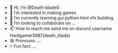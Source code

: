- 👋 Hi, I’m @Death-blade0
- 👀 I’m interested in making games
- 🌱 I’m currently learning gui python html vfx building
- 💞️ I’m looking to collaborate on ...
- 📫 How to reach me send me on discord username Hardgamer3987(death_blade)
- 😄 Pronouns: ...
- ⚡ Fun fact: ...

<!---
Death-blade0/Death-blade0 is a ✨ special ✨ repository because its `README.md` (this file) appears on your GitHub profile.
You can click the Preview link to take a look at your changes.
--->
